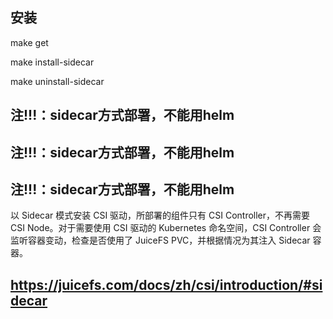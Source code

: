 


## 安装
make get

make install-sidecar

make uninstall-sidecar




## 注!!!：sidecar方式部署，不能用helm
## 注!!!：sidecar方式部署，不能用helm
## 注!!!：sidecar方式部署，不能用helm





以 Sidecar 模式安装 CSI 驱动，所部署的组件只有 CSI Controller，不再需要 CSI Node。对于需要使用 CSI 驱动的 Kubernetes 命名空间，CSI Controller 会监听容器变动，检查是否使用了 JuiceFS PVC，并根据情况为其注入 Sidecar 容器。


## https://juicefs.com/docs/zh/csi/introduction/#sidecar




